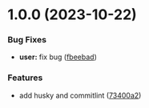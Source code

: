 # 1.0.0 (2023-10-22)


### Bug Fixes

* **user:** fix bug ([fbeebad](https://github.com/miku3920/conventionalcommits/commit/fbeebad8209e51537eaa9c507353a49fd0a5be3f))


### Features

* add husky and commitlint ([73400a2](https://github.com/miku3920/conventionalcommits/commit/73400a200f139ed4c1aee8f36aa7453a2692f35e))
